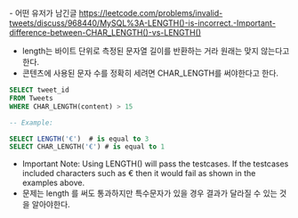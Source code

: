 ​- 어떤 유저가 남긴글
https://leetcode.com/problems/invalid-tweets/discuss/968440/MySQL%3A-LENGTH()-is-incorrect.-Important-difference-between-CHAR_LENGTH()-vs-LENGTH()

- length는 바이트 단위로 측정된 문자열 길이를 반환하는 거라 원래는 맞지 않는다고 한다.
- 콘텐츠에 사용된 문자 수를 정확히 세려면 CHAR_LENGTH를 써야한다고 한다.

``` sql
SELECT tweet_id
FROM Tweets
WHERE CHAR_LENGTH(content) > 15

-- Example:

SELECT LENGTH('€')  # is equal to 3
SELECT CHAR_LENGTH('€') # is equal to 1

```
- Important Note: Using LENGTH() will pass the testcases. If the testcases included characters such as € then it would fail as shown in the examples above.
- 문제는 length 를 써도 통과하지만 특수문자가 있을 경우 결과가 달라질 수 있는 것을 알아야한다.